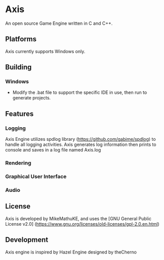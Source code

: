 # Axis
An open source Game Engine written in C and C++.

## Platforms
Axis currently supports Windows only.

## Building

### Windows
- Modify the .bat file to support the specific IDE in use, then run to generate projects.

## Features

### Logging
Axis Engine utilizes spdlog library (https://github.com/gabime/spdlog) to handle all logging activities. Axis generates log information
then prints to console and saves in a log file named Axis.log

### Rendering

### Graphical User Interface

### Audio

## License
Axis is developed by MikeMathuKE, and uses the [GNU General Public License v2.0] (https://www.gnu.org/licenses/old-licenses/gpl-2.0.en.html)

## Development
Axis engine is inspired by Hazel Engine designed by theCherno
